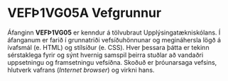 # VEFÞ1VG05A Vefgrunnur

Áfanginn **VEFÞ1VG05** er kenndur á tölvubraut Upplýsingatækniskólans. Í áfanganum er farið í grunnatriði vefsíðuhönnunar og megináhersla lögð á ívafsmál (e. HTML) og stílsíður (e. CSS). Hver þessara þátta er tekinn sérstaklega fyrir og sýnt hvernig samspil þeirra stuðlar að vandaðri uppsetningu og framsetningu vefsíðna. Skoðuð er þróunarsaga vefsins, hlutverk vafrans (_Internet browser_) og virkni hans.
<!--
![Vefgrunnur](profile/img/Responsive-Web-Design.jpg)

#### 🧙 [Verkefni og námsefni](https://github.com/vefgrunnur/23-Verkefni-s1/)
#### 👋 [Undirbúningur og bjargir](https://github.com/vefgrunnur/23-Verkefni-s1/wiki)
-->
